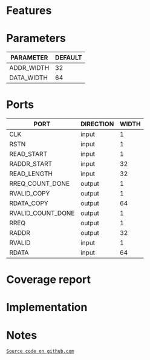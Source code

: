 # Features

# Parameters
| PARAMETER | DEFAULT |
|-|-|
| ADDR_WIDTH | 32 |
| DATA_WIDTH | 64 |

# Ports
| PORT | DIRECTION | WIDTH |
|-|-|-|
| CLK | input | 1 |
| RSTN | input | 1 |
| READ_START | input | 1 |
| RADDR_START | input | 32 |
| READ_LENGTH | input | 32 |
| RREQ_COUNT_DONE | output | 1 |
| RVALID_COPY | output | 1 |
| RDATA_COPY | output | 64 |
| RVALID_COUNT_DONE | output | 1 |
| RREQ | output | 1 |
| RADDR | output | 32 |
| RVALID | input | 1 |
| RDATA | input | 64 |

# Coverage report

# Implementation

# Notes
[`Source code on github.com`](https://github.com/scorbetta/rdnv/tree/main/tatooine/library/syn/READ_ENGINE/rtl)